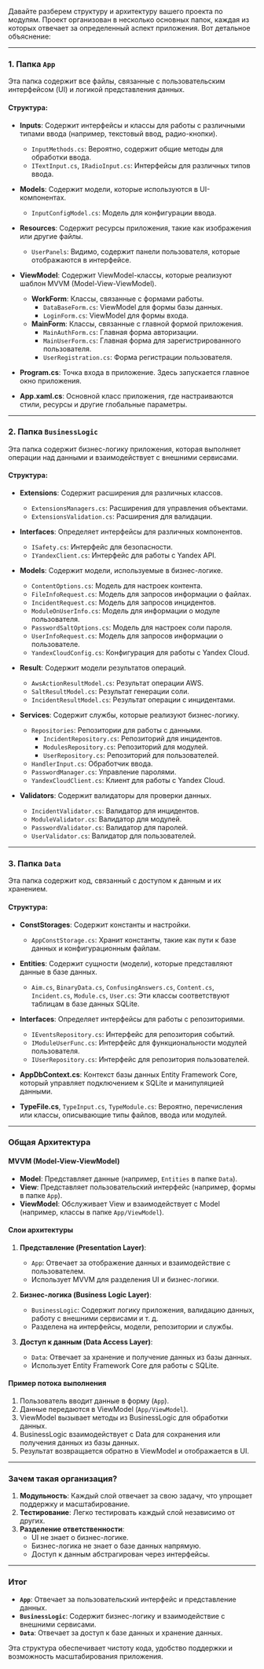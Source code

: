 Давайте разберем структуру и архитектуру вашего проекта по модулям. Проект организован в несколько основных папок, каждая из которых отвечает за определенный аспект приложения. Вот детальное объяснение:

---

### **1. Папка `App`**
Эта папка содержит все файлы, связанные с пользовательским интерфейсом (UI) и логикой представления данных.

#### **Структура:**
- **Inputs**: Содержит интерфейсы и классы для работы с различными типами ввода (например, текстовый ввод, радио-кнопки).
  - `InputMethods.cs`: Вероятно, содержит общие методы для обработки ввода.
  - `ITextInput.cs`, `IRadioInput.cs`: Интерфейсы для различных типов ввода.

- **Models**: Содержит модели, которые используются в UI-компонентах.
  - `InputConfigModel.cs`: Модель для конфигурации ввода.

- **Resources**: Содержит ресурсы приложения, такие как изображения или другие файлы.
  - `UserPanels`: Видимо, содержит панели пользователя, которые отображаются в интерфейсе.

- **ViewModel**: Содержит ViewModel-классы, которые реализуют шаблон MVVM (Model-View-ViewModel).
  - **WorkForm**: Классы, связанные с формами работы.
    - `DataBaseForm.cs`: ViewModel для формы базы данных.
    - `LoginForm.cs`: ViewModel для формы входа.
  - **MainForm**: Классы, связанные с главной формой приложения.
    - `MainAuthForm.cs`: Главная форма авторизации.
    - `MainUserForm.cs`: Главная форма для зарегистрированного пользователя.
    - `UserRegistration.cs`: Форма регистрации пользователя.

- **Program.cs**: Точка входа в приложение. Здесь запускается главное окно приложения.

- **App.xaml.cs**: Основной класс приложения, где настраиваются стили, ресурсы и другие глобальные параметры.

---

### **2. Папка `BusinessLogic`**
Эта папка содержит бизнес-логику приложения, которая выполняет операции над данными и взаимодействует с внешними сервисами.

#### **Структура:**
- **Extensions**: Содержит расширения для различных классов.
  - `ExtensionsManagers.cs`: Расширения для управления объектами.
  - `ExtensionsValidation.cs`: Расширения для валидации.

- **Interfaces**: Определяет интерфейсы для различных компонентов.
  - `ISafety.cs`: Интерфейс для безопасности.
  - `IYandexClient.cs`: Интерфейс для работы с Yandex API.

- **Models**: Содержит модели, используемые в бизнес-логике.
  - `ContentOptions.cs`: Модель для настроек контента.
  - `FileInfoRequest.cs`: Модель для запросов информации о файлах.
  - `IncidentRequest.cs`: Модель для запросов инцидентов.
  - `ModuleOnUserInfo.cs`: Модель для информации о модуле пользователя.
  - `PasswordSaltOptions.cs`: Модель для настроек соли пароля.
  - `UserInfoRequest.cs`: Модель для запросов информации о пользователе.
  - `YandexCloudConfig.cs`: Конфигурация для работы с Yandex Cloud.

- **Result**: Содержит модели результатов операций.
  - `AwsActionResultModel.cs`: Результат операции AWS.
  - `SaltResultModel.cs`: Результат генерации соли.
  - `IncidentResultModel.cs`: Результат операции с инцидентами.

- **Services**: Содержит службы, которые реализуют бизнес-логику.
  - `Repositories`: Репозитории для работы с данными.
    - `IncidentRepository.cs`: Репозиторий для инцидентов.
    - `ModulesRepository.cs`: Репозиторий для модулей.
    - `UserRepository.cs`: Репозиторий для пользователей.
  - `HandlerInput.cs`: Обработчик ввода.
  - `PasswordManager.cs`: Управление паролями.
  - `YandexCloudClient.cs`: Клиент для работы с Yandex Cloud.

- **Validators**: Содержит валидаторы для проверки данных.
  - `IncidentValidator.cs`: Валидатор для инцидентов.
  - `ModuleValidator.cs`: Валидатор для модулей.
  - `PasswordValidator.cs`: Валидатор для паролей.
  - `UserValidator.cs`: Валидатор для пользователей.

---

### **3. Папка `Data`**
Эта папка содержит код, связанный с доступом к данным и их хранением.

#### **Структура:**
- **ConstStorages**: Содержит константы и настройки.
  - `AppConstStorage.cs`: Хранит константы, такие как пути к базе данных и конфигурационным файлам.

- **Entities**: Содержит сущности (модели), которые представляют данные в базе данных.
  - `Aim.cs`, `BinaryData.cs`, `ConfusingAnswers.cs`, `Content.cs`, `Incident.cs`, `Module.cs`, `User.cs`: Эти классы соответствуют таблицам в базе данных SQLite.

- **Interfaces**: Определяет интерфейсы для работы с репозиториями.
  - `IEventsRepository.cs`: Интерфейс для репозитория событий.
  - `IModuleUserFunc.cs`: Интерфейс для функциональности модулей пользователя.
  - `IUserRepository.cs`: Интерфейс для репозитория пользователей.

- **AppDbContext.cs**: Контекст базы данных Entity Framework Core, который управляет подключением к SQLite и манипуляцией данными.

- **TypeFile.cs**, `TypeInput.cs`, `TypeModule.cs`: Вероятно, перечисления или классы, описывающие типы файлов, ввода или модулей.

---

### **Общая Архитектура**

#### **MVVM (Model-View-ViewModel)**
- **Model**: Представляет данные (например, `Entities` в папке `Data`).
- **View**: Представляет пользовательский интерфейс (например, формы в папке `App`).
- **ViewModel**: Обслуживает View и взаимодействует с Model (например, классы в папке `App/ViewModel`).

#### **Слои архитектуры**
1. **Представление (Presentation Layer)**:
   - `App`: Отвечает за отображение данных и взаимодействие с пользователем.
   - Использует MVVM для разделения UI и бизнес-логики.

2. **Бизнес-логика (Business Logic Layer)**:
   - `BusinessLogic`: Содержит логику приложения, валидацию данных, работу с внешними сервисами и т. д.
   - Разделена на интерфейсы, модели, репозитории и службы.

3. **Доступ к данным (Data Access Layer)**:
   - `Data`: Отвечает за хранение и получение данных из базы данных.
   - Использует Entity Framework Core для работы с SQLite.

#### **Пример потока выполнения**
1. Пользователь вводит данные в форму (`App`).
2. Данные передаются в ViewModel (`App/ViewModel`).
3. ViewModel вызывает методы из BusinessLogic для обработки данных.
4. BusinessLogic взаимодействует с Data для сохранения или получения данных из базы данных.
5. Результат возвращается обратно в ViewModel и отображается в UI.

---

### **Зачем такая организация?**
1. **Модульность**: Каждый слой отвечает за свою задачу, что упрощает поддержку и масштабирование.
2. **Тестирование**: Легко тестировать каждый слой независимо от других.
3. **Разделение ответственности**:
   - UI не знает о бизнес-логике.
   - Бизнес-логика не знает о базе данных напрямую.
   - Доступ к данным абстрагирован через интерфейсы.

---

### **Итог**
- **`App`**: Отвечает за пользовательский интерфейс и представление данных.
- **`BusinessLogic`**: Содержит бизнес-логику и взаимодействие с внешними сервисами.
- **`Data`**: Отвечает за доступ к базе данных и хранение данных.

Эта структура обеспечивает чистоту кода, удобство поддержки и возможность масштабирования приложения.